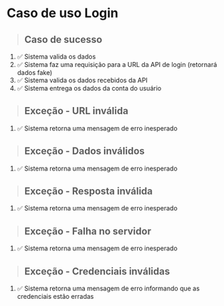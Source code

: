 # Caso de uso Login

> ## Caso de sucesso

1.  ✅ Sistema valida os dados
2.  ✅ Sistema faz uma requisição para a URL da API de login (retornará dados fake)
3.  ✅ Sistema valida os dados recebidos da API
4.  ✅ Sistema entrega os dados da conta do usuário

> ## Exceção - URL inválida

1.  ✅ Sistema retorna uma mensagem de erro inesperado

> ## Exceção - Dados inválidos

1.  ✅ Sistema retorna uma mensagem de erro inesperado

> ## Exceção - Resposta inválida

1.  ✅ Sistema retorna uma mensagem de erro inesperado

> ## Exceção - Falha no servidor

1.  ✅ Sistema retorna uma mensagem de erro inesperado

> ## Exceção - Credenciais inválidas

1.  ✅ Sistema retorna uma mensagem de erro informando que as credenciais estão erradas

